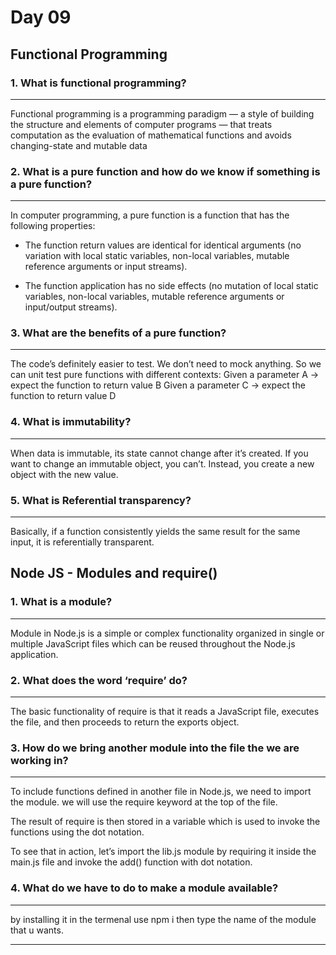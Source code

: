 # Day 09

## Functional Programming

### 1. What is functional programming?

---
Functional programming is a programming paradigm — a style of building the structure and elements of computer programs — that treats computation as the evaluation of mathematical functions and avoids changing-state and mutable data

### 2. What is a pure function and how do we know if something is a pure function?

---
In computer programming, a pure function is a function that has the following properties:

- The function return values are identical for identical arguments (no variation with local static variables, non-local variables, mutable reference arguments or input streams).

- The function application has no side effects (no mutation of local static variables, non-local variables, mutable reference arguments or input/output streams).

### 3. What are the benefits of a pure function?

---
The code’s definitely easier to test. We don’t need to mock anything. So we can unit test pure functions with different contexts:
Given a parameter A → expect the function to return value B
Given a parameter C → expect the function to return value D

### 4. What is immutability?

---
When data is immutable, its state cannot change after it’s created. If you want to change an immutable object, you can’t. Instead, you create a new object with the new value.

### 5. What is Referential transparency?

---
Basically, if a function consistently yields the same result for the same input, it is referentially transparent.

## Node JS - Modules and require()

### 1. What is a module?

---
Module in Node.js is a simple or complex functionality organized in single or multiple JavaScript files which can be reused throughout the Node.js application.

### 2. What does the word ‘require’ do?

---
The basic functionality of require is that it reads a JavaScript file, executes the file, and then proceeds to return the exports object.

### 3. How do we bring another module into the file the we are working in?

---
To include functions defined in another file in Node.js, we need to import the module. we will use the require keyword at the top of the file.

The result of require is then stored in a variable which is used to invoke the functions using the dot notation.

To see that in action, let’s import the lib.js module by requiring it inside the main.js file and invoke the add() function with dot notation.

### 4. What do we have to do to make a module available?

---
by installing it in the termenal use npm i then type the name of the module that u wants.

---
